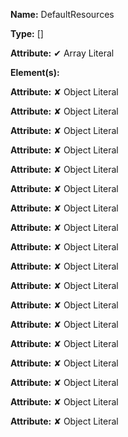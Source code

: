 **Name:** DefaultResources

**Type:** []

**Attribute:** ✔ Array Literal

**Element(s):**

**Attribute:** ✘ Object Literal

**Attribute:** ✘ Object Literal

**Attribute:** ✘ Object Literal

**Attribute:** ✘ Object Literal

**Attribute:** ✘ Object Literal

**Attribute:** ✘ Object Literal

**Attribute:** ✘ Object Literal

**Attribute:** ✘ Object Literal

**Attribute:** ✘ Object Literal

**Attribute:** ✘ Object Literal

**Attribute:** ✘ Object Literal

**Attribute:** ✘ Object Literal

**Attribute:** ✘ Object Literal

**Attribute:** ✘ Object Literal

**Attribute:** ✘ Object Literal

**Attribute:** ✘ Object Literal

**Attribute:** ✘ Object Literal

**Attribute:** ✘ Object Literal

